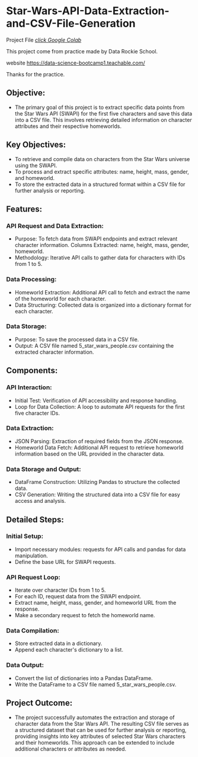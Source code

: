 
# Star-Wars-API-Data-Extraction-and-CSV-File-Generation

Project File [_click Google Colab_](https://colab.research.google.com/drive/1-lYRVPBI9gwD74Nyxpy6SKT1fF-JVdTb?usp=sharing)

This project come from practice made by Data Rockie School.

website https://data-science-bootcamp1.teachable.com/

Thanks for the practice.

## Objective:
- The primary goal of this project is to extract specific data points from the Star Wars API (SWAPI) for the first five characters and save this data into a CSV file. This involves retrieving detailed information on character attributes and their respective homeworlds.

## Key Objectives:
- To retrieve and compile data on characters from the Star Wars universe using the SWAPI.
- To process and extract specific attributes: name, height, mass, gender, and homeworld.
- To store the extracted data in a structured format within a CSV file for further analysis or reporting.

## Features:
### API Request and Data Extraction:
- Purpose: To fetch data from SWAPI endpoints and extract relevant character information.
Columns Extracted: name, height, mass, gender, homeworld.
- Methodology: Iterative API calls to gather data for characters with IDs from 1 to 5.

### Data Processing:
- Homeworld Extraction: Additional API call to fetch and extract the name of the homeworld for each character.
- Data Structuring: Collected data is organized into a dictionary format for each character.

### Data Storage:
- Purpose: To save the processed data in a CSV file.
- Output: A CSV file named 5_star_wars_people.csv containing the extracted character information.

## Components:
### API Interaction:
- Initial Test: Verification of API accessibility and response handling.
- Loop for Data Collection: A loop to automate API requests for the first five character IDs.

### Data Extraction:
- JSON Parsing: Extraction of required fields from the JSON response.
- Homeworld Data Fetch: Additional API request to retrieve homeworld information based on the URL provided in the character data.

### Data Storage and Output:
- DataFrame Construction: Utilizing Pandas to structure the collected data.
- CSV Generation: Writing the structured data into a CSV file for easy access and analysis.

## Detailed Steps:
### Initial Setup:
- Import necessary modules: requests for API calls and pandas for data manipulation.
- Define the base URL for SWAPI requests.

### API Request Loop:
- Iterate over character IDs from 1 to 5.
- For each ID, request data from the SWAPI endpoint.
- Extract name, height, mass, gender, and homeworld URL from the response.
- Make a secondary request to fetch the homeworld name.

### Data Compilation:
- Store extracted data in a dictionary.
- Append each character's dictionary to a list.

### Data Output:
- Convert the list of dictionaries into a Pandas DataFrame.
- Write the DataFrame to a CSV file named 5_star_wars_people.csv.

## Project Outcome:
- The project successfully automates the extraction and storage of character data from the Star Wars API. The resulting CSV file serves as a structured dataset that can be used for further analysis or reporting, providing insights into key attributes of selected Star Wars characters and their homeworlds. This approach can be extended to include additional characters or attributes as needed.
